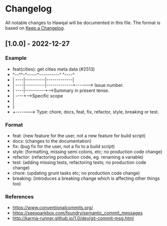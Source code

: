 # Changelog

All notable changes to Hawqal will be documented in this file. The format is based on [Keep a Changelog](https://keepachangelog.com/en/1.0.0/).

## [1.0.0] - 2022-12-27

### Example

- feat(cities): get cities meta data (#2513)
- ^--^^-^-----^----------^ ^----^
- | ----|----------|-------------|
- | ----|----------|-------------+------> Issue number.
- | ----|----------+-->Summary in present tense.
- | ----+-->Specific scope 
- |
- |
- +-------> Type: chore, docs, feat, fix, refactor, style, breaking or test.


### Format

- feat: (new feature for the user, not a new feature for build script)
- docs: (changes to the documentation)
- fix: (bug fix for the user, not a fix to a build script)
- style: (formatting, missing semi colons, etc; no production code change)
- refactor: (refactoring production code, eg. renaming a variable)
- test: (adding missing tests, refactoring tests; no production code change)
- chore: (updating grunt tasks etc; no production code change)
- breaking: (introduces a breaking change which is affecting other things too) 


### References
- https://www.conventionalcommits.org/
- https://seesparkbox.com/foundry/semantic_commit_messages
- http://karma-runner.github.io/1.0/dev/git-commit-msg.html
